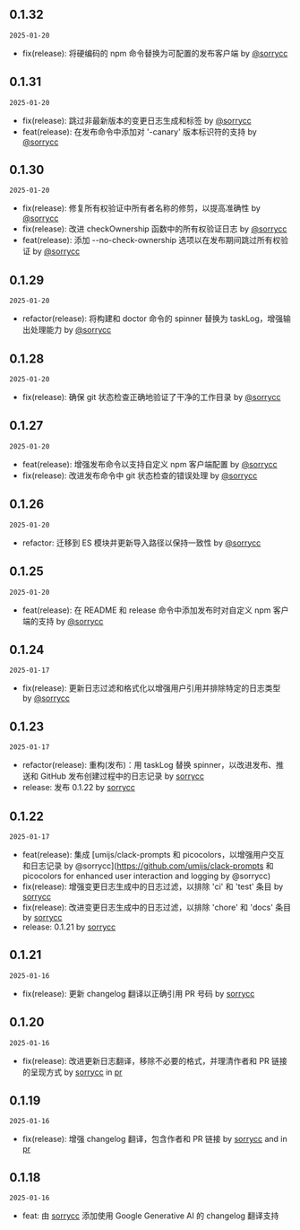 ## 0.1.32

`2025-01-20`

- fix(release): 将硬编码的 npm 命令替换为可配置的发布客户端 by [@sorrycc](https://github.com/sorrycc)


## 0.1.31

`2025-01-20`

- fix(release): 跳过非最新版本的变更日志生成和标签 by [@sorrycc](https://github.com/sorrycc)
- feat(release): 在发布命令中添加对 '-canary' 版本标识符的支持 by [@sorrycc](https://github.com/sorrycc)


## 0.1.30

`2025-01-20`

- fix(release): 修复所有权验证中所有者名称的修剪，以提高准确性 by [@sorrycc](https://github.com/sorrycc)
- fix(release): 改进 checkOwnership 函数中的所有权验证日志 by [@sorrycc](https://github.com/sorrycc)
- feat(release): 添加 --no-check-ownership 选项以在发布期间跳过所有权验证 by [@sorrycc](https://github.com/sorrycc)


## 0.1.29

`2025-01-20`

- refactor(release): 将构建和 doctor 命令的 spinner 替换为 taskLog，增强输出处理能力 by [@sorrycc](https://github.com/sorrycc)


## 0.1.28

`2025-01-20`

- fix(release): 确保 git 状态检查正确地验证了干净的工作目录 by [@sorrycc](https://github.com/sorrycc)


## 0.1.27

`2025-01-20`

- feat(release): 增强发布命令以支持自定义 npm 客户端配置 by [@sorrycc](https://github.com/sorrycc)
- fix(release): 改进发布命令中 git 状态检查的错误处理 by [@sorrycc](https://github.com/sorrycc)


## 0.1.26

`2025-01-20`

- refactor: 迁移到 ES 模块并更新导入路径以保持一致性 by [@sorrycc](https://github.com/sorrycc)


## 0.1.25

`2025-01-20`

- feat(release): 在 README 和 release 命令中添加发布时对自定义 npm 客户端的支持 by [@sorrycc](https://github.com/sorrycc)


## 0.1.24

`2025-01-17`

- fix(release): 更新日志过滤和格式化以增强用户引用并排除特定的日志类型 by [@sorrycc](https://github.com/sorrycc)


## 0.1.23

`2025-01-17`

- refactor(release): 重构(发布)：用 taskLog 替换 spinner，以改进发布、推送和 GitHub 发布创建过程中的日志记录 by [sorrycc](https://github.com/sorrycc)
- release: 发布 0.1.22 by [sorrycc](https://github.com/sorrycc)


## 0.1.22

`2025-01-17`

- feat(release): 集成 [umijs/clack-prompts 和 picocolors，以增强用户交互和日志记录 by @sorrycc](https://github.com/umijs/clack-prompts 和 picocolors for enhanced user interaction and logging by @sorrycc)
- fix(release): 增强变更日志生成中的日志过滤，以排除 'ci' 和 'test' 条目 by [sorrycc](https://github.com/sorrycc)
- fix(release): 改进变更日志生成中的日志过滤，以排除 'chore' 和 'docs' 条目 by [sorrycc](https://github.com/sorrycc)
- release: 0.1.21 by [sorrycc](https://github.com/sorrycc)


## 0.1.21

`2025-01-16`

- fix(release): 更新 changelog 翻译以正确引用 PR 号码 by [sorrycc](https://github.com/sorrycc)


## 0.1.20

`2025-01-16`

- fix(release): 改进更新日志翻译，移除不必要的格式，并理清作者和 PR 链接的呈现方式 by [sorrycc](https://github.com/sorrycc) in [pr](url)


## 0.1.19

`2025-01-16`

- fix(release): 增强 changelog 翻译，包含作者和 PR 链接 by [sorrycc](https://github.com/sorrycc) and in [pr](url)


## 0.1.18

`2025-01-16`

- feat: 由 [sorrycc](https://github.com/sorrycc) 添加使用 Google Generative AI 的 changelog 翻译支持


